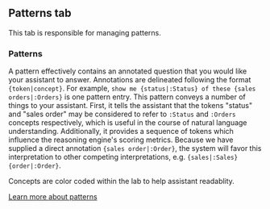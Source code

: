 ## Patterns tab

This tab is responsible for managing patterns.

### Patterns

A pattern effectively contains an annotated question that you would like your assistant to answer. Annotations are delineated following the format `{token|concept}`. For example, `show me {status|:Status} of these {sales orders|:Orders}` is one pattern entry. This pattern conveys a number of things to your assistant. First, it tells the assistant that the tokens "status" and "sales order" may be considered to refer to `:Status` and `:Orders` concepts respectively, which is useful in the course of natural language understanding. Additionally, it provides a sequence of tokens which influence the reasoning engine's scoring metrics. Because we have supplied a direct annotation `{sales order|:Order}`, the system will favor this interpretation to other competing interpretations, e.g. `{sales|:Sales}` `{order|:Order}`.

Concepts are color coded within the lab to help assistant readablity.

[Learn more about patterns](../components/Patterns.md)
